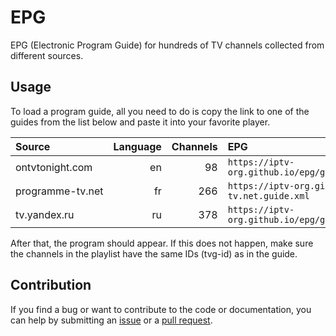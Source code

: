 # EPG

EPG (Electronic Program Guide) for hundreds of TV channels collected from different sources.

## Usage

To load a program guide, all you need to do is copy the link to one of the guides from the list below and paste it into your favorite player.

<table>
  <thead>
    <tr><th align="left">Source</th><th align="left">Language</th><th align="left">Channels</th><th align="left">EPG</th></tr>
  </thead>
  <tbody>
    <tr><td align="left" nowrap>ontvtonight.com</td><td align="right">en</td><td align="right">98</td><td align="left" nowrap><code>https://iptv-org.github.io/epg/guides/ontvtonight.com.guide.xml</code></td></tr>
    <tr><td align="left" nowrap>programme-tv.net</td><td align="right">fr</td><td align="right">266</td><td align="left" nowrap><code>https://iptv-org.github.io/epg/guides/programme-tv.net.guide.xml</code></td></tr>
    <tr><td align="left" nowrap>tv.yandex.ru</td><td align="right">ru</td><td align="right">378</td><td align="left" nowrap><code>https://iptv-org.github.io/epg/guides/tv.yandex.ru.guide.xml</code></td></tr>
  </tbody>
</table>

After that, the program should appear. If this does not happen, make sure the channels in the playlist have the same IDs (tvg-id) as in the guide.

## Contribution

If you find a bug or want to contribute to the code or documentation, you can help by submitting an [issue](https://github.com/iptv-org/epg/issues) or a [pull request](https://github.com/iptv-org/epg/pulls).
